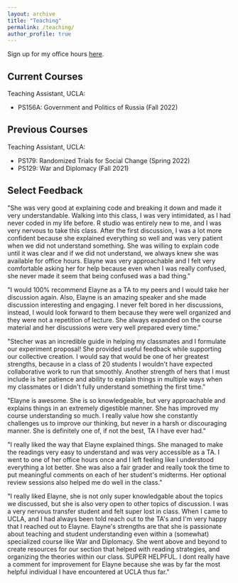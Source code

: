 ```yaml
---
layout: archive
title: "Teaching"
permalink: /teaching/
author_profile: true
---
```


Sign up for my office hours [here](https://www.wejoinin.com/elaynestecher@ucla.edu).

## Current Courses

Teaching Assistant, UCLA:
- PS156A: Government and Politics of Russia (Fall 2022)


## Previous Courses

Teaching Assistant, UCLA:
- PS179: Randomized Trials for Social Change (Spring 2022)
- PS129: War and Diplomacy (Fall 2021)

## Select Feedback

"She was very good at explaining code and breaking it down and made it very understandable. Walking into this class, 
I was very intimidated, as I had never coded in my life before. R studio was entirely new to me, and I was very nervous to take this class. 
After the first discussion, I was a lot more confident because she explained everything so well and was very
patient when we did not understand something. She was willing to explain code until it was clear and if
we did not understand, we always knew she was available for office hours. Elayne was very
approachable and I felt very comfortable asking her for help because even when I was really confused,
she never made it seem that being confused was a bad thing."

"I would 100% recommend Elayne as a TA to my peers and I would take her discussion again. Also, Elayne is an amazing speaker and she
made discussion interesting and engaging. I never felt bored in her discussions, instead, I would look
forward to them because they were well organized and they were not a repetition of lecture. She always
expanded on the course material and her discussions were very well prepared every time."

"Stecher was an incredible guide in helping my classmates and I formulate our experiment proposal! She
provided useful feedback while supporting our collective creation. I would say that would be one of her
greatest strengths, because in a class of 20 students I wouldn't have expected collaborative work to run
that smoothly. Another strength of hers that I must include is her patience and ability to explain things in
multiple ways when my classmates or I didn't fully understand something the first time."

"Elayne is awesome. She is so knowledgeable, but very approachable and explains things in an
extremely digestible manner. She has improved my course understanding so much. I really value how
she constantly challenges us to improve our thinking, but never in a harsh or discouraging manner. She
is definitely one of, if not the best, TA I have ever had."

"I really liked the way that Elayne explained things. She managed to make the readings very easy to
understand and was very accessible as a TA. I went to one of her office hours once and I left feeling like
I understood everything a lot better. She was also a fair grader and really took the time to put
meaningful comments on each of her student's midterms. Her optional review sessions also helped me
do well in the class."

"I really liked Elayne, she is not only super knowledgable about the topics we discussed, but she is also
very open to other topics of discussion. I was a very nervous transfer student and felt super lost in class.
When I came to UCLA, and I had always been told reach out to the TA's and
I'm very happy that I reached out to Elayne. Elayne's strengths are that she is passionate about
teaching and student understanding even within a (somewhat) specialized course like War and
Diplomacy. She went above and beyond to create resources for our section that helped with reading
strategies, and organizing the theories within our class. SUPER HELPFUL. I dont really have a comment for 
improvement for Elayne because she was by far the most helpful individual I have
encountered at UCLA thus far."

